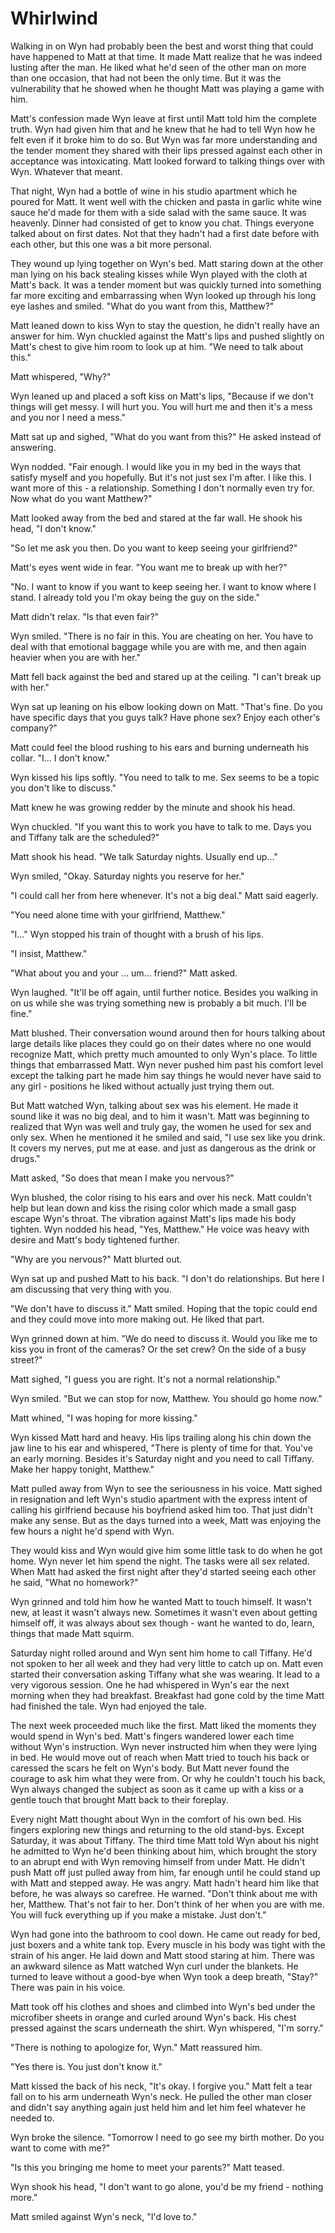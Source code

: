 # Whirlwind

Walking in on Wyn had probably been the best and worst thing that could have happened to Matt at that time.  It made Matt realize that he was indeed lusting after the man.  He liked what he'd seen of the other man on more than one occasion, that had not been the only time.  But it was the vulnerability that he showed when he thought Matt was playing a game with him.  

Matt's confession made Wyn leave at first until Matt told him the complete truth.  Wyn had given him that and he knew that he had to tell Wyn how he felt even if it broke him to do so.  But Wyn was far more understanding and the tender moment they shared with their lips pressed against each other in acceptance was intoxicating.  Matt looked forward to talking things over with Wyn.  Whatever that meant.

That night, Wyn had a bottle of wine in his studio apartment which he poured for Matt.  It went well with the chicken and pasta in garlic white wine sauce he'd made for them with a side salad with the same sauce. It was heavenly.  Dinner had consisted of get to know you chat.  Things everyone talked about on first dates.  Not that they hadn't had a first date before with each other, but this one was a bit more personal.

They wound up lying together on Wyn's bed.  Matt staring down at the other man lying on his back stealing kisses while Wyn played with the cloth at Matt's back.  It was a tender moment but was quickly turned into something far more exciting and embarrassing when Wyn looked up through his long eye lashes and smiled.  "What do you want from this, Matthew?"

Matt leaned down to kiss Wyn to stay the question, he didn't really have an answer for him.  Wyn chuckled against the Matt's lips and pushed slightly on Matt's chest to give him room to look up at him.  "We need to talk about this."

Matt whispered, "Why?"

Wyn leaned up and placed a soft kiss on Matt's lips, "Because if we don't things will get messy.  I will hurt you.  You will hurt me and then it's a mess and you nor I need a mess."

Matt sat up and sighed, "What do you want from this?"  He asked instead of answering.

Wyn nodded.  "Fair enough.  I would like you in my bed in the ways that satisfy myself and you hopefully.  But it's not just sex I'm after.  I like this.  I want more of this - a relationship.  Something I don't normally even try for.  Now what do you want Matthew?"

Matt looked away from the bed and stared at the far wall. He shook his head, "I don't know."

"So let me ask you then.  Do you want to keep seeing your girlfriend?"

Matt's eyes went wide in fear.  "You want me to break up with her?"

"No.  I want to know if you want to keep seeing her.  I want to know where I stand.  I already told you I'm okay being the guy on the side."

Matt didn't relax.  "Is that even fair?"

Wyn smiled.  "There is no fair in this.  You are cheating on her.  You have to deal with that emotional baggage while you are with me, and then again heavier when you are with her."

Matt fell back against the bed and stared up at the ceiling.  "I can't break up with her."

Wyn sat up leaning on his elbow looking down on Matt.  "That's fine.  Do you have specific days that you guys talk?  Have phone sex?  Enjoy each other's company?"

Matt could feel the blood rushing to his ears and burning underneath his collar.  "I... I don't know."

Wyn kissed his lips softly. "You need to talk to me.  Sex seems to be a topic you don't like to discuss."

Matt knew he was growing redder by the minute and shook his head.

Wyn chuckled. "If you want this to work you have to talk to me.  Days you and Tiffany talk are the scheduled?"

Matt shook his head.  "We talk Saturday nights.  Usually end up..."

Wyn smiled, "Okay.  Saturday nights you reserve for her."

"I could call her from here whenever.  It's not a big deal."  Matt said eagerly.

"You need alone time with your girlfriend, Matthew."

"I..."  Wyn stopped his train of thought with a brush of his lips.

"I insist, Matthew."

"What about you and your ... um... friend?"  Matt asked.

Wyn laughed.  "It'll be off again,  until further notice.  Besides you walking in on us while she was trying something new is probably a bit much.  I'll be fine."

Matt blushed.  Their conversation wound around then for hours talking about large details like places they could go on their dates where no one would recognize Matt, which pretty much amounted to only Wyn's place.  To little things that embarrassed Matt.  Wyn never pushed him past his comfort level except the talking part he made him say things he would never have said to any girl - positions he liked without actually just trying them out.  

But Matt watched Wyn, talking about sex was his element.  He made it sound like it was no big deal, and to him it wasn't.  Matt was beginning to realized that Wyn was well and truly gay, the women he used for sex and only sex.    When he mentioned it he smiled and said, "I use sex like you drink.  It covers my nerves, put me at ease.  and just as dangerous as the drink or drugs."

Matt asked, "So does that mean I make you nervous?"

Wyn blushed, the color rising to his ears and over his neck.  Matt couldn't help but lean down and kiss the rising color which made a small gasp escape Wyn's throat.  The vibration against Matt's lips made his body tighten.  Wyn nodded his head, "Yes, Matthew."  He voice was heavy with desire and Matt's body tightened further.

"Why are you nervous?"  Matt blurted out.

Wyn sat up and pushed Matt to his back.  "I don't do relationships.  But here I am discussing that very thing with you.

"We don't have to discuss it."  Matt smiled.  Hoping that the topic could end and they could move into more making out.  He liked that part.

Wyn grinned down at him.  "We do need to discuss it.  Would you like me to kiss you in front of the cameras?  Or the set crew?  On the side of a busy street?"

Matt sighed, "I guess you are right.  It's not a normal relationship."

Wyn smiled.  "But we can stop for now, Matthew.  You should go home now."

Matt whined, "I was hoping for more kissing."

Wyn kissed Matt hard and heavy.  His lips trailing along his chin down the jaw line to his ear and whispered, "There is plenty of time for that.  You've an early morning.  Besides it's Saturday night and you need to call Tiffany.  Make her happy tonight, Matthew."

Matt pulled away from Wyn to see the seriousness in his voice.  Matt sighed in resignation and left Wyn's studio apartment with the express intent of calling his girlfriend because his boyfriend asked him too.  That just didn't make any sense.  But as the days turned into a week, Matt was enjoying the few hours a night he'd spend with Wyn.

They would kiss and Wyn would give him some little task to do when he got home.  Wyn never let him spend the night.  The tasks were all sex related.  When Matt had asked the first night after they'd started seeing each other he said, "What no homework?"

Wyn grinned and told him how he wanted Matt to touch himself. It wasn't new, at least it wasn't always new.  Sometimes it wasn't even about getting himself off, it was always about sex though - want he wanted to do, learn, things that made Matt squirm.

Saturday night rolled around and Wyn sent him home to call Tiffany.  He'd not spoken to her all week and they had very little to catch up on.  Matt even started their conversation asking Tiffany what she was wearing.  It lead to a very vigorous session.  One he had whispered in Wyn's ear the next morning when they had breakfast.  Breakfast had gone cold by the time Matt had finished the tale. Wyn had enjoyed the tale.  

The next week proceeded much like the first.  Matt liked the moments they would spend in Wyn's bed.  Matt's fingers wandered lower each time without Wyn's instruction.  Wyn never instructed him when they were lying in bed.  He would move out of reach when Matt tried to touch his back or caressed the scars he felt on Wyn's body.  But Matt never found the courage to ask him what they were from.  Or why he couldn't touch his back, Wyn always changed the subject as soon as it came up with a kiss or a gentle touch that brought Matt back to their foreplay.

Every night Matt thought about Wyn in the comfort of his own bed.  His fingers exploring new things and returning to the old stand-bys.  Except Saturday, it was about Tiffany.  The third time Matt told Wyn about his night he admitted to Wyn he'd been thinking about him, which brought the story to an abrupt end with Wyn removing himself from under Matt.  He didn't push Matt off just pulled away from him, far enough until he could stand up with Matt and stepped away.  He was angry.  Matt hadn't heard him like that before, he was always so carefree.  He warned. "Don't think about me with her, Matthew.  That's not fair to her.  Don't think of her when you are with me.  You will fuck everything up if you make a mistake.  Just don't."

Wyn had gone into the bathroom to cool down.  He came out ready for bed, just boxers and a white tank top.  Every muscle in his body was tight with the strain of his anger.  He laid down and Matt stood staring at him.  There was an awkward silence as Matt watched Wyn curl under the blankets.  He turned to leave without a good-bye when Wyn took a deep breath, "Stay?"  There was pain in his voice.

Matt took off his clothes and shoes and climbed into Wyn's bed under the microfiber sheets in orange and curled around Wyn's back.  His chest pressed against the scars underneath the shirt.  Wyn whispered, "I'm sorry."

"There is nothing to apologize for, Wyn."  Matt reassured him.

"Yes there is.  You just don't know it."  

Matt kissed the back of his neck, "It's okay.  I forgive you."  Matt felt a tear fall on to his arm underneath Wyn's neck.  He pulled the other man closer and didn't say anything again just held him and let him feel whatever he needed to.

Wyn broke the silence.  "Tomorrow I need to go see my birth mother.  Do you want to come with me?"

"Is this you bringing me home to meet your parents?"  Matt teased.

Wyn shook his head, "I don't want to go alone, you'd be my friend - nothing more."

Matt smiled against Wyn's neck, "I'd love to."
